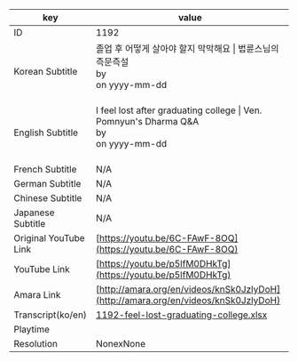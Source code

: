 |  key  |  value  |
|-------|---------|
| ID            | 1192 |
| Korean Subtitle | 졸업 후 어떻게 살아야 할지 막막해요 \| 법륜스님의 즉문즉설<br>by <br>on yyyy-mm-dd<br><br>|
| English Subtitle | I feel lost after graduating college  \| Ven. Pomnyun's Dharma Q&A<br>by <br>on yyyy-mm-dd<br><br>|
| French Subtitle | N/A |
| German Subtitle | N/A |
| Chinese Subtitle | N/A |
| Japanese Subtitle | N/A |
| Original YouTube Link  | [https://youtu.be/6C-FAwF-8OQ](https://youtu.be/6C-FAwF-8OQ) |
| YouTube Link  | [https://youtu.be/p5lfM0DHkTg](https://youtu.be/p5lfM0DHkTg) |
| Amara Link    | [http://amara.org/en/videos/knSk0JzlyDoH](http://amara.org/en/videos/knSk0JzlyDoH) |
| Transcript(ko/en) | [1192-feel-lost-graduating-college.xlsx](https://github.com/jungtosociety/dharma-qna/raw/master/sub/1192/1192-feel-lost-graduating-college.xlsx) |
| Playtime |  |
| Resolution | NonexNone|
